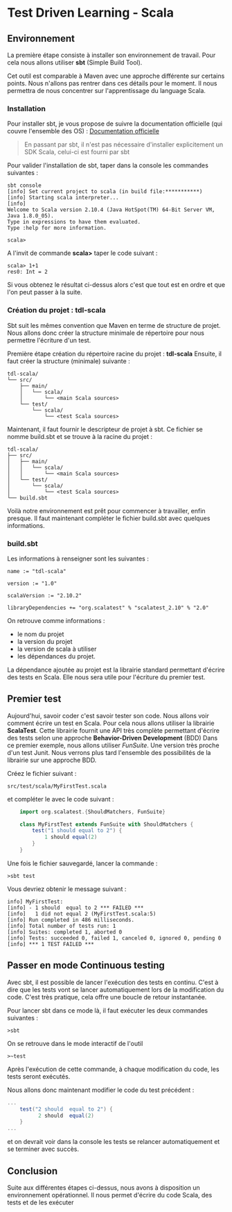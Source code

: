 # Test Driven Learning - Scala

## Environnement

La première étape consiste à installer son environnement de travail. Pour cela nous allons utiliser **sbt** (Simple Build Tool).

Cet outil est comparable à Maven avec une approche différente sur certains points. Nous n'allons pas rentrer dans ces détails pour le moment. Il nous permettra de nous concentrer sur l'apprentissage du language Scala.

### Installation

Pour installer sbt, je vous propose de suivre la documentation officielle (qui couvre l'ensemble des OS) : [Documentation officielle](http://www.scala-sbt.org/0.13/tutorial/Setup.html)

>En passant par sbt, il n'est pas nécessaire d'installer explicitement un SDK Scala, celui-ci est fourni par sbt

Pour valider l'installation de sbt, taper dans la console les commandes suivantes : 

	sbt console
	[info] Set current project to scala (in build file:***********)
	[info] Starting scala interpreter...
	[info]
	Welcome to Scala version 2.10.4 (Java HotSpot(TM) 64-Bit Server VM, Java 1.8.0_05).
	Type in expressions to have them evaluated.
	Type :help for more information.

	scala>

A l'invit de commande **scala>** taper le code suivant : 

	scala> 1+1
	res0: Int = 2

Si vous obtenez le résultat ci-dessus alors c'est que tout est en ordre et que l'on peut passer à la suite.

### Création du projet : tdl-scala

Sbt suit les mêmes convention que Maven en terme de structure de projet. Nous allons donc créer la structure minimale de répertoire pour nous permettre l'écriture d'un test.

Première étape création du répertoire racine du projet : **tdl-scala**
Ensuite, il faut créer la structure (minimale) suivante :

```
tdl-scala/
└── src/
    ├── main/
    │   └── scala/
    │       └── <main Scala sources>
    └── test/
        └── scala/
            └── <test Scala sources>
```
Maintenant, il faut fournir le descripteur de projet à sbt. Ce fichier se nomme build.sbt et se trouve à la racine du projet : 

```
tdl-scala/
├── src/
│   ├── main/
│   │   └── scala/
│   │       └── <main Scala sources>
│   └── test/
│       └── scala/
│           └── <test Scala sources>
└── build.sbt
```		
	

Voilà notre environnement est prêt pour commencer à travailler, enfin presque. Il faut maintenant compléter le fichier build.sbt avec quelques informations.

### build.sbt

Les informations à renseigner sont les suivantes : 

	name := "tdl-scala"

	version := "1.0"

	scalaVersion := "2.10.2"

	libraryDependencies += "org.scalatest" % "scalatest_2.10" % "2.0"
	
On retrouve comme informations : 

 - le nom du projet
 - la version du projet
 - la version de scala à utiliser
 - les dépendances du projet.
 
La dépendance ajoutée au projet est la librairie standard permettant d'écrire des tests en Scala. Elle nous sera utile pour l'écriture du premier test.

## Premier test

Aujourd'hui, savoir coder c'est savoir tester son code.  Nous allons voir comment écrire un test en Scala. Pour cela nous allons utiliser la librairie **ScalaTest**. Cette librairie fournit une API très complète permettant d'écrire des tests selon une approche **Behavior-Driven Development** (BDD)
Dans ce premier exemple, nous allons utiliser *FunSuite*. Une version très proche d'un test Junit. Nous verrons plus tard l'ensemble des possibilités de la librairie sur une approche BDD.

Créez le fichier suivant : 
	
	src/test/scala/MyFirstTest.scala	

et compléter le avec le code suivant :


```scala
	import org.scalatest.{ShouldMatchers, FunSuite}

	class MyFirstTest extends FunSuite with ShouldMatchers {
		test("1 should equal to 2") {
			1 should equal(2)
		}
	}
```

Une fois le fichier sauvegardé, lancer la commande : 

	>sbt test

Vous devriez obtenir le message suivant : 

```
info] MyFirstTest:
[info] - 1 should  equal to 2 *** FAILED ***
[info]   1 did not equal 2 (MyFirstTest.scala:5)
[info] Run completed in 486 milliseconds.
[info] Total number of tests run: 1
[info] Suites: completed 1, aborted 0
[info] Tests: succeeded 0, failed 1, canceled 0, ignored 0, pending 0
[info] *** 1 TEST FAILED ***	
```


## Passer en mode Continuous testing

Avec sbt, il est possible de lancer l'exécution des tests en continu. C'est à dire que les tests vont se lancer automatiquement lors de la modification du code. C'est très pratique, cela offre une boucle de retour instantanée.

Pour lancer sbt dans ce mode là, il faut exécuter les deux commandes suivantes : 

	>sbt


On se retrouve dans le mode interactif de l'outil


	>~test
	
Après l'exécution de cette commande, à chaque modification du code, les tests seront exécutés.

Nous allons donc maintenant modifier le code du test précédent : 

```scala
...
	test("2 should  equal to 2") {
          2 should  equal(2)
    }
...
```

et on devrait voir dans la console les tests se relancer automatiquement et se terminer avec succès.

## Conclusion

Suite aux différentes étapes ci-dessus, nous avons à disposition un environnement opérationnel. Il nous permet d'écrire du code Scala, des tests et de les exécuter







	

	



